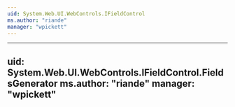 ```yaml
---
uid: System.Web.UI.WebControls.IFieldControl
ms.author: "riande"
manager: "wpickett"
---
```


---
uid: System.Web.UI.WebControls.IFieldControl.FieldsGenerator
ms.author: "riande"
manager: "wpickett"
---
